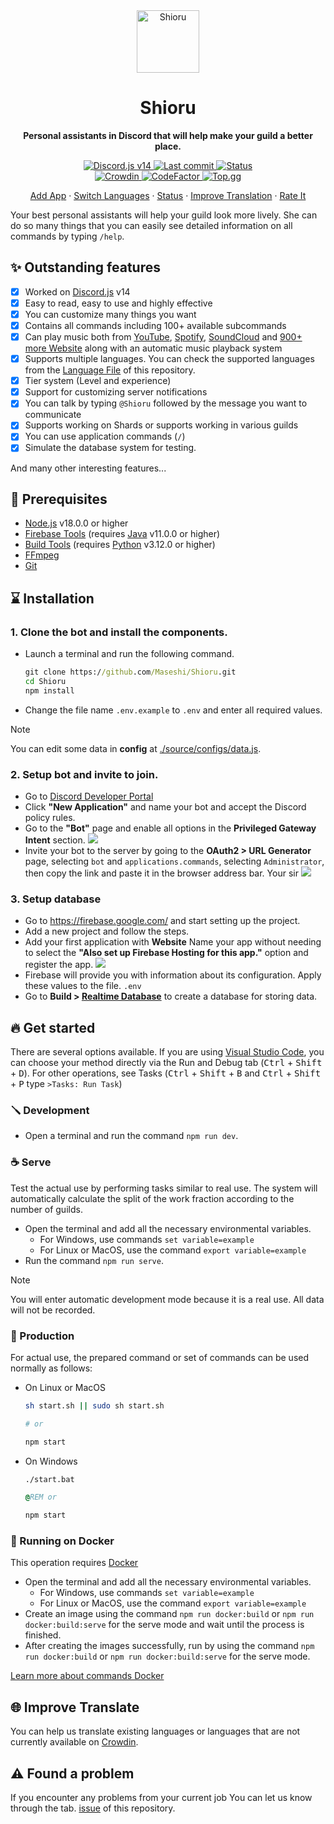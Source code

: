 <div align="center">
  <img src="https://raw.githubusercontent.com/Maseshi/Shioru/main/assets/icons/apple-touch-icon.png" width="100" alt="Shioru" />
  <strong>
    <h1>Shioru</h1>
    <p>Personal assistants in Discord that will help make your guild a better place.</p>
  </strong>
  <p>
    <a title="Discord.js v14" href="https://discord.js.org/">
      <img src="https://img.shields.io/badge/discord.js-14-blue?logo=discord&logoColor=white&style=for-the-badge" alt="Discord.js v14" />
    </a>
    <a title="Last commit" href="https://github.com/Maseshi/Shioru/commits/">
      <img src="https://img.shields.io/github/last-commit/Maseshi/Shioru?logo=github&style=for-the-badge" alt="Last commit" />
    </a>
    <a title="Status" href="https://shioru.statuspage.io/">
      <img src="https://img.shields.io/badge/dynamic/json?url=https%3A%2F%2Fq60yrzp0cbgg.statuspage.io%2Fapi%2Fv2%2Fstatus.json&query=status.indicator&logo=google-cloud&logoColor=white&label=status&style=for-the-badge" alt="Status" />
    </a>
    <br />
    <a title="Crowdin" href="https://crowdin.com/project/shioru">
      <img src="https://badges.crowdin.net/shioru/localized.svg" alt="Crowdin" />
    </a>
    <a title="CodeFactor" href="https://www.codefactor.io/repository/github/maseshi/shioru">
      <img src="https://www.codefactor.io/repository/github/maseshi/shioru/badge" alt="CodeFactor" />
    </a>
    <a title="Top.gg" href="https://top.gg/bot/704706906505347183">
      <img src="https://top.gg/api/widget/upvotes/704706906505347183.svg" alt="Top.gg" />
    </a>
  </p>
  <p>
    <a href="https://shiorus.web.app/invite">Add App</a>
    ·
    <a href="https://github.com/Maseshi/Shioru/tree/main/documents">Switch Languages</a>
    ·
    <a href="https://shioru.statuspage.io/">Status</a>
    ·
    <a href="https://crowdin.com/project/shioru">Improve Translation</a>
    ·
    <a href="https://top.gg/bot/704706906505347183">Rate It</a>
  </p>
</div>

Your best personal assistants will help your guild look more lively. She can do so many things that you can easily see detailed information on all commands by typing `/help`.

## ✨ Outstanding features

- [x] Worked on [Discord.js](https://discord.js.org/) v14
- [x] Easy to read, easy to use and highly effective
- [x] You can customize many things you want
- [x] Contains all commands including 100+ available subcommands
- [x] Can play music both from [YouTube](https://www.youtube.com/), [Spotify](https://www.spotify.com/), [SoundCloud](https://soundcloud.com/) and [900+ more Website](https://github.com/yt-dlp/yt-dlp/blob/master/supportedsites.md) along with an automatic music playback system
- [x] Supports multiple languages. You can check the supported languages ​​from the [Language File](https://github.com/Maseshi/Shioru/blob/main/source/configs/languages.json) of this repository.
- [x] Tier system (Level and experience)
- [x] Support for customizing server notifications
- [x] You can talk by typing `@Shioru` followed by the message you want to communicate
- [x] Supports working on Shards or supports working in various guilds
- [x] You can use application commands (`/`)
- [x] Simulate the database system for testing.

And many other interesting features...

## 🧩 Prerequisites

- [Node.js](https://nodejs.org/) v18.0.0 or higher
- [Firebase Tools](https://firebase.google.com/docs/cli) (requires [Java](https://www.oracle.com/java/technologies/downloads/) v11.0.0 or higher)
- [Build Tools](https://visualstudio.microsoft.com/downloads/#build-tools-for-visual-studio-2022) (requires [Python](https://www.python.org/downloads/) v3.12.0 or higher)
- [FFmpeg](https://ffmpeg.org/download.html)
- [Git](https://git-scm.com/downloads)

## ⌛ Installation

### 1. Clone the bot and install the components.

- Launch a terminal and run the following command.
  ```bat
  git clone https://github.com/Maseshi/Shioru.git
  cd Shioru
  npm install
  ```
- Change the file name `.env.example` to `.env` and enter all required values.

> [!NOTE]
> You can edit some data in **config** at [./source/configs/data.js](./source/configs/data.js).

### 2. Setup bot and invite to join.

- Go to [Discord Developer Portal](https://discord.com/developers/applications)
- Click **"New Application"** and name your bot and accept the Discord policy rules.
- Go to the **"Bot"** page and enable all options in the **Privileged Gateway Intent** section.
  ![](https://raw.githubusercontent.com/Maseshi/Shioru/main/assets/images/discord-developer-portal-privileged-gateway-intents.png)
- Invite your bot to the server by going to the **OAuth2 > URL Generator** page, selecting `bot` and `applications.commands`, selecting `Administrator`, then copy the link and paste it in the browser address bar. Your sir
  ![](https://raw.githubusercontent.com/Maseshi/Shioru/main/assets/images/discord-developer-portal-scopes.png)

### 3. Setup database

- Go to https://firebase.google.com/ and start setting up the project.
- Add a new project and follow the steps.
- Add your first application with **Website** Name your app without needing to select the **"Also set up Firebase Hosting for this app."** option and register the app.
  ![](https://raw.githubusercontent.com/Maseshi/Shioru/main/assets/images/firebase-setup-web-application.png)
- Firebase will provide you with information about its configuration. Apply these values to the file. `.env`
- Go to **Build > [Realtime Database](https://console.firebase.google.com/u/0/project/_/database/data)** to create a database for storing data.

## 🔥 Get started

There are several options available. If you are using [Visual Studio Code](https://code.visualstudio.com/), you can choose your method directly via the Run and Debug tab (<kbd>Ctrl</kbd> + <kbd>Shift</kbd> + <kbd>D</kbd>). For other operations, see Tasks (<kbd>Ctrl</kbd> + <kbd>Shift</kbd> + <kbd>B</kbd> and <kbd>Ctrl</kbd> + <kbd>Shift</kbd> + <kbd>P</kbd> type `>Tasks: Run Task`)

### 🪛 Development

- Open a terminal and run the command `npm run dev`.

### ☕ Serve

Test the actual use by performing tasks similar to real use. The system will automatically calculate the split of the work fraction according to the number of guilds.

- Open the terminal and add all the necessary environmental variables.
  - For Windows, use commands `set variable=example`
  - For Linux or MacOS, use the command `export variable=example`
- Run the command `npm run serve`.

> [!NOTE]
> You will enter automatic development mode because it is a real use. All data will not be recorded.

### 🍵 Production

For actual use, the prepared command or set of commands can be used normally as follows:

- On Linux or MacOS

  ```sh
  sh start.sh || sudo sh start.sh

  # or

  npm start
  ```

- On Windows

  ```bat
  ./start.bat

  @REM or

  npm start
  ```

### 🐳 Running on Docker

This operation requires [Docker](https://www.docker.com/products/docker-desktop/)

- Open the terminal and add all the necessary environmental variables.
  - For Windows, use commands `set variable=example`
  - For Linux or MacOS, use the command `export variable=example`
- Create an image using the command `npm run docker:build` or `npm run docker:build:serve` for the serve mode and wait until the process is finished.
- After creating the images successfully, run by using the command `npm run docker:build` or `npm run docker:build:serve` for the serve mode.

[Learn more about commands Docker](https://docs.docker.com/reference/)

## 🌐 Improve Translate

You can help us translate existing languages or languages that are not currently available on [Crowdin](https://crowdin.com/project/shioru).

## ⚠️ Found a problem

If you encounter any problems from your current job You can let us know through the tab. [issue](https://github.com/Maseshi/Shioru/issues) of this repository.

